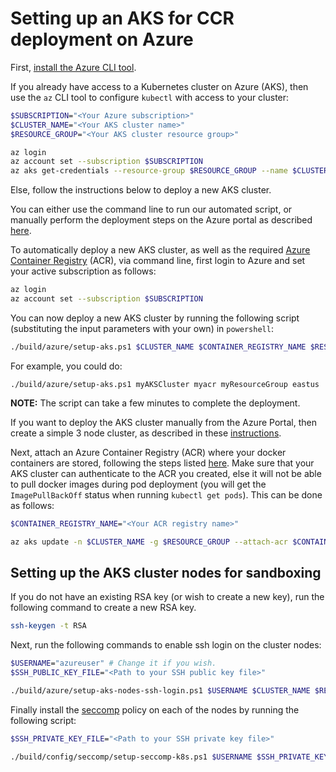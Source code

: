 # Setting up an AKS for CCR deployment on Azure

First, [install the Azure CLI tool](https://docs.microsoft.com/en-us/cli/azure/install-azure-cli).

If you already have access to a Kubernetes cluster on Azure (AKS), then use the `az` CLI tool to
configure `kubectl` with access to your cluster:
```sh
$SUBSCRIPTION="<Your Azure subscription>"
$CLUSTER_NAME="<Your AKS cluster name>"
$RESOURCE_GROUP="<Your AKS cluster resource group>"

az login
az account set --subscription $SUBSCRIPTION
az aks get-credentials --resource-group $RESOURCE_GROUP --name $CLUSTER_NAME --admin
```

Else, follow the instructions below to deploy a new AKS cluster.

You can either use the command line to run our automated script, or manually perform the deployment
steps on the Azure portal as described
[here](https://docs.microsoft.com/en-us/azure/aks/kubernetes-walkthrough).

To automatically deploy a new AKS cluster, as well as the required [Azure Container
Registry](https://azure.microsoft.com/en-us/services/container-registry/) (ACR), via command line,
first login to Azure and set your active subscription as follows:
```sh
az login
az account set --subscription $SUBSCRIPTION
```

You can now deploy a new AKS cluster by running the following script (substituting the input
parameters with your own) in `powershell`:
```sh
./build/azure/setup-aks.ps1 $CLUSTER_NAME $CONTAINER_REGISTRY_NAME $RESOURCE_GROUP $LOCATION
```

For example, you could do:
```
./build/azure/setup-aks.ps1 myAKSCluster myacr myResourceGroup eastus
```

**NOTE:** The script can take a few minutes to complete the deployment.

If you want to deploy the AKS cluster manually from the Azure Portal, then create a simple 3 node
cluster, as described in these
[instructions](https://docs.microsoft.com/en-us/azure/aks/kubernetes-walkthrough).

Next, attach an Azure Container Registry (ACR) where your docker containers are stored, following
the steps listed [here](https://docs.microsoft.com/en-us/azure/aks/tutorial-kubernetes-prepare-acr).
Make sure that your AKS cluster can authenticate to the ACR you created, else it will not be able to
pull docker images during pod deployment (you will get the `ImagePullBackOff` status when running
`kubectl get pods`). This can be done as follows:
```sh
$CONTAINER_REGISTRY_NAME="<Your ACR registry name>"

az aks update -n $CLUSTER_NAME -g $RESOURCE_GROUP --attach-acr $CONTAINER_REGISTRY_NAME
```

## Setting up the AKS cluster nodes for sandboxing

If you do not have an existing RSA key (or wish to create a new key), run the following command to
create a new RSA key.
```sh
ssh-keygen -t RSA
```

Next, run the following commands to enable ssh login on the cluster nodes:
```sh
$USERNAME="azureuser" # Change it if you wish.
$SSH_PUBLIC_KEY_FILE="<Path to your SSH public key file>"

./build/azure/setup-aks-nodes-ssh-login.ps1 $USERNAME $CLUSTER_NAME $RESOURCE_GROUP $SSH_PUBLIC_KEY_FILE
```

Finally install the [seccomp](https://en.wikipedia.org/wiki/Seccomp) policy on each of the nodes by
running the following script:
```sh
$SSH_PRIVATE_KEY_FILE="<Path to your SSH private key file>"

./build/config/seccomp/setup-seccomp-k8s.ps1 $USERNAME $SSH_PRIVATE_KEY_FILE
```
